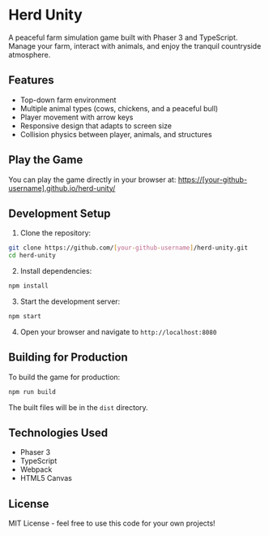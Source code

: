 # Herd Unity

A peaceful farm simulation game built with Phaser 3 and TypeScript. Manage your farm, interact with animals, and enjoy the tranquil countryside atmosphere.

## Features

- Top-down farm environment
- Multiple animal types (cows, chickens, and a peaceful bull)
- Player movement with arrow keys
- Responsive design that adapts to screen size
- Collision physics between player, animals, and structures

## Play the Game

You can play the game directly in your browser at: [https://[your-github-username].github.io/herd-unity/](https://[your-github-username].github.io/herd-unity/)

## Development Setup

1. Clone the repository:
```bash
git clone https://github.com/[your-github-username]/herd-unity.git
cd herd-unity
```

2. Install dependencies:
```bash
npm install
```

3. Start the development server:
```bash
npm start
```

4. Open your browser and navigate to `http://localhost:8080`

## Building for Production

To build the game for production:

```bash
npm run build
```

The built files will be in the `dist` directory.

## Technologies Used

- Phaser 3
- TypeScript
- Webpack
- HTML5 Canvas

## License

MIT License - feel free to use this code for your own projects! 